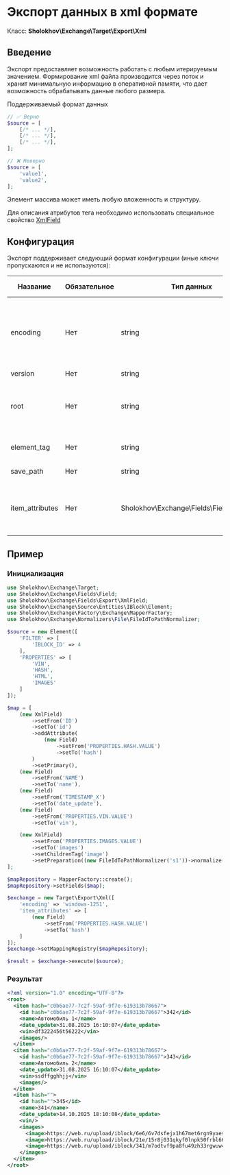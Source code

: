 # Экспорт данных в xml формате

Класс: **Sholokhov\Exchange\Target\Export\Xml**

## Введение

Экспорт предоставляет возможность работать с любым итерируемым значением. 
Формирование xml файла производится через поток и хранит
минимальную информацию в оперативной памяти, что дает возможность обрабатывать данные любого размера.

Поддерживаемый формат данных

```php
// ✅ Верно
$source = [
    [/* ... */],
    [/* ... */],
    [/* ... */],
];

// ❌ Неверно
$source = [
    'value1',
    'value2',
];
```

Элемент массива может иметь любую вложенность и структуру.

Для описания атрибутов тега необходимо использовать специальное свойство [XmlField](/2.1.x/guide/map/export-xml)

## Конфигурация

Экспорт поддерживает следующий формат конфигурации (иные ключи пропускаются и не используются):

| Название        | Обязательное | Тип данных                                 | Значение по умолчанию           | Описание                                                                                          |
|-----------------|--------------|--------------------------------------------|---------------------------------|---------------------------------------------------------------------------------------------------|
| encoding        | Нет          | string                                     | Кодировка из кластера или utf-8 | Кодировка данных в источнике. Если кодировка не utf-8, то производится автоматическая конвертация |
| version         | Нет          | string                                     | 1.0                             | Версия xml файла                                                                                  |
| root            | Нет          | string                                     | root                            | Название корневого тега, который хранит список импортируемых элементов                            |
| element_tag     | Нет          | string                                     | item                            | Тег хранения элемента сущности                                                                    |
| save_path       | Нет          | string                                     | /upload/tmp/export.xml          | Путь хранения экспорта                                                                            |
| item_attributes | Нет          | Sholokhov\Exchange\Fields\FieldInterface[] |                                 | Карта атрибутов элемента сущности. Логика работы аналогична карте импорта\экспорта                |


## Пример

### Инициализация
```php
use Sholokhov\Exchange\Target;
use Sholokhov\Exchange\Fields\Field;
use Sholokhov\Exchange\Fields\Export\XmlField;
use Sholokhov\Exchange\Source\Entities\IBlock\Element;
use Sholokhov\Exchange\Factory\Exchange\MapperFactory;
use Sholokhov\Exchange\Normalizers\File\FileIdToPathNormalizer;

$source = new Element([
    'FILTER' => [
        'IBLOCK_ID' => 4
    ],
    'PROPERTIES' => [
        'VIN',
        'HASH',
        'HTML',
        'IMAGES'
    ]
]);

$map = [
    (new XmlField)
        ->setFrom('ID')
        ->setTo('id')
        ->addAttribute(
            (new Field)
                ->setFrom('PROPERTIES.HASH.VALUE')
                ->setTo('hash')
        )
        ->setPrimary(),
    (new Field)
        ->setFrom('NAME')
        ->setTo('name'),
    (new Field)
        ->setFrom('TIMESTAMP_X')
        ->setTo('date_update'),
    (new Field)
        ->setFrom('PROPERTIES.VIN.VALUE')
        ->setTo('vin'),

    (new XmlField)
        ->setFrom('PROPERTIES.IMAGES.VALUE')
        ->setTo('images')
        ->setChildrenTag('image')
        ->setPreparation((new FileIdToPathNormalizer('s1'))->normalize(...))
];

$mapRepository = MapperFactory::create();
$mapRepository->setFields($map);

$exchange = new Target\Export\Xml([
    'encoding' => 'windows-1251',
    'item_attributes' => [
        (new Field)
            ->setFrom('PROPERTIES.HASH.VALUE')
            ->setTo('hash')
    ]
]);
$exchange->setMappingRegistry($mapRepository);

$result = $exchange->execute($source);
```

### Результат
```xml
<?xml version="1.0" encoding="UTF-8"?>
<root>
  <item hash="c0b6ae77-7c2f-59af-9f7e-619313b78667">
    <id hash="c0b6ae77-7c2f-59af-9f7e-619313b78667">342</id>
    <name>Автомобиль 1</name>
    <date_update>31.08.2025 16:10:07</date_update>
    <vin>df3222456t56222</vin>
    <images/>
  </item>
  <item hash="c0b6ae77-7c2f-59af-9f7e-619313b78667">
    <id hash="c0b6ae77-7c2f-59af-9f7e-619313b78667">343</id>
    <name>Автомобиль 2</name>
    <date_update>31.08.2025 16:10:07</date_update>
    <vin>ssdffgghhjj</vin>
    <images/>
  </item>
  <item hash="">
    <id hash="">345</id>
    <name>341</name>
    <date_update>14.10.2025 18:10:08</date_update>
    <vin/>
    <images>
      <image>https://web.ru/upload/iblock/6e6/6v7dsfejx1h67met6rgn9yaesl2fjxo0.gif</image>
      <image>https://web.ru/upload/iblock/21e/15r8j031qkyf0lnpk50frbl662taeoh3.gif</image>
      <image>https://web.ru/upload/iblock/341/m7odtvf9pa8fu49zh33rgwuw46dzxj7e.png</image>
    </images>
  </item>
</root>
```